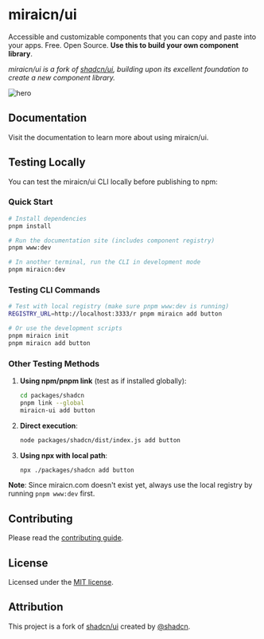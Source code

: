 # miraicn/ui

Accessible and customizable components that you can copy and paste into your apps. Free. Open Source. **Use this to build your own component library**.

*miraicn/ui is a fork of [shadcn/ui](https://github.com/shadcn/ui), building upon its excellent foundation to create a new component library.*

![hero](apps/www/public/og.jpg)

## Documentation

Visit the documentation to learn more about using miraicn/ui.

## Testing Locally

You can test the miraicn/ui CLI locally before publishing to npm:

### Quick Start

```bash
# Install dependencies
pnpm install

# Run the documentation site (includes component registry)
pnpm www:dev

# In another terminal, run the CLI in development mode
pnpm miraicn:dev
```

### Testing CLI Commands

```bash
# Test with local registry (make sure pnpm www:dev is running)
REGISTRY_URL=http://localhost:3333/r pnpm miraicn add button

# Or use the development scripts
pnpm miraicn init
pnpm miraicn add button
```

### Other Testing Methods

1. **Using npm/pnpm link** (test as if installed globally):
   ```bash
   cd packages/shadcn
   pnpm link --global
   miraicn-ui add button
   ```

2. **Direct execution**:
   ```bash
   node packages/shadcn/dist/index.js add button
   ```

3. **Using npx with local path**:
   ```bash
   npx ./packages/shadcn add button
   ```

**Note**: Since miraicn.com doesn't exist yet, always use the local registry by running `pnpm www:dev` first.

## Contributing

Please read the [contributing guide](/CONTRIBUTING.md).

## License

Licensed under the [MIT license](/LICENSE.md).

## Attribution

This project is a fork of [shadcn/ui](https://github.com/shadcn/ui) created by [@shadcn](https://twitter.com/shadcn).
